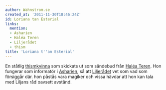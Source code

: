 ```yaml
---
author: Wahnstrom.se
created_at: '2011-11-30T18:46:24Z'
id: Loriana tan Esterial
links:
  mention:
  - Asharien
  - Haléa Teren
  - Liljerådet
  - thism
title: 'Loriana t''an Esterial'
---
```


En ståtlig [thismkvinna] som skickats ut som sändebud från [Haléa Teren]. Hon fungerar som
informatör i [Asharien], så att [Liljerådet] vet som vad som försiggår där. hon påstås vara magiker
och vissa hävdar att hon kan tala med Liljans råd oavsett avstånd.

  [thismkvinna]: thism
  [Haléa Teren]: Haléa_Teren
  [Asharien]: Asharien
  [Liljerådet]: Liljerådet
